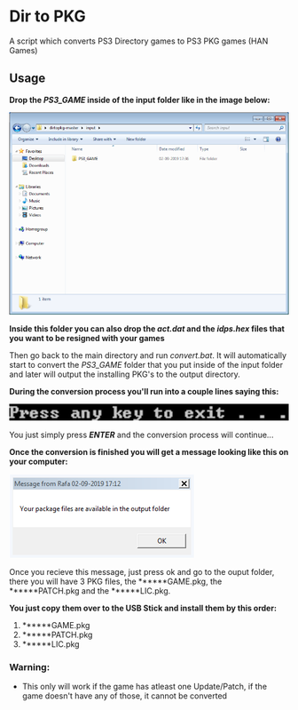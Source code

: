 # Dir to PKG

A script which converts PS3 Directory games to PS3 PKG games (HAN Games)

## Usage

**Drop the *PS3_GAME* inside of the input folder like in the image below:**

![](images/image1.png)

**Inside this folder you can also drop the *act.dat* and the *idps.hex* files that you want to be resigned with your games**

Then go back to the main directory and run *convert.bat*.
It will automatically start to convert the *PS3_GAME* folder that you put inside of the input folder and later will output the installing PKG's to the output directory.

**During the conversion process you'll run into a couple lines saying this:**

![](images/image2.png)

You just simply press ***ENTER*** and the conversion process will continue...

**Once the conversion is finished you will get a message looking like this on your computer:**

![](images/image3.png)

Once you recieve this message, just press ok and go to the ouput folder, there you will have 3 PKG files, the ******GAME.pkg, the ******PATCH.pkg and the ******LIC.pkg.

**You just copy them over to the USB Stick and install them by this order:**

1. ******GAME.pkg
2. ******PATCH.pkg
3. ******LIC.pkg

### Warning:

* This only will work if the game has atleast one Update/Patch, if the game doesn't have any of those, it cannot be converted
